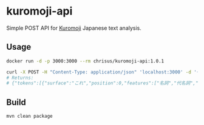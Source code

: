 # kuromoji-api

Simple POST API for [Kuromoji](https://github.com/atilika/kuromoji) Japanese text analysis.

## Usage

```sh
docker run -d -p 3000:3000 --rm chrisus/kuromoji-api:1.0.1

curl -X POST -H "Content-Type: application/json" 'localhost:3000' -d '{"body": "これはテストです。" }'
# Returns:
# {"tokens":[{"surface":"これ","position":0,"features":["名詞","代名詞","一般","*","*","*","これ","コレ","コレ"]},{"surface":"は","position":2,"features":["助詞","係助詞","*","*","*","*","は","ハ","ワ"]},{"surface":"テスト","position":3,"features":["名詞","サ変接続","*","*","*","*","テスト","テスト","テスト"]},{"surface":"です","position":6,"features":["助動詞","*","*","*","特殊・デス","基本形","です","デス","デス"]},{"surface":"。","position":8,"features":["記号","句点","*","*","*","*","。","。","。"]}]}
```

## Build
```sh
mvn clean package
```
